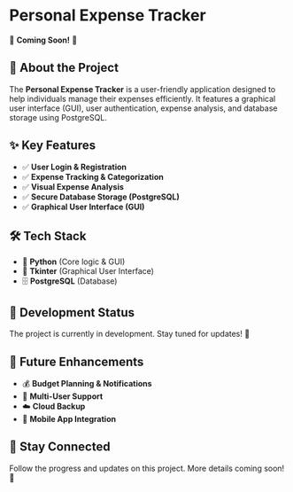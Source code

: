 # Personal Expense Tracker

🚀 **Coming Soon!** 🚀

## 📌 About the Project

The **Personal Expense Tracker** is a user-friendly application designed to help individuals manage their expenses efficiently. It features a graphical user interface (GUI), user authentication, expense analysis, and database storage using PostgreSQL.

## ✨ Key Features

- ✅ **User Login & Registration**
- ✅ **Expense Tracking & Categorization**
- ✅ **Visual Expense Analysis**
- ✅ **Secure Database Storage (PostgreSQL)**
- ✅ **Graphical User Interface (GUI)**

## 🛠 Tech Stack

- 🐍 **Python** (Core logic & GUI)
- 🎨 **Tkinter** (Graphical User Interface)
- 🗄 **PostgreSQL** (Database)

## 🚧 Development Status

The project is currently in development. Stay tuned for updates! 🎉

## 🔮 Future Enhancements

- 💰 **Budget Planning & Notifications**
- 👥 **Multi-User Support**
- ☁️ **Cloud Backup**
- 📱 **Mobile App Integration**

## 📢 Stay Connected

Follow the progress and updates on this project. More details coming soon! 🚀
